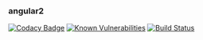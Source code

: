 ### angular2 
[![Codacy Badge](https://api.codacy.com/project/badge/Grade/96e1a0b94e074f309b20083a63b8c2d9)](https://www.codacy.com/app/soulxxy/ng4?utm_source=github.com&utm_medium=referral&utm_content=soulxy/ng4&utm_campaign=badger)
[![Known Vulnerabilities](https://snyk.io/test/github/soulxy/ng4/578a035c23124a4aa6fcf4f944190ec3a8e66621/badge.svg)](https://snyk.io/test/github/soulxy/ng4/578a035c23124a4aa6fcf4f944190ec3a8e66621)
[![Build Status](https://travis-ci.org/soulxy/ng4.svg?branch=master)](https://travis-ci.org/soulxy/ng4)